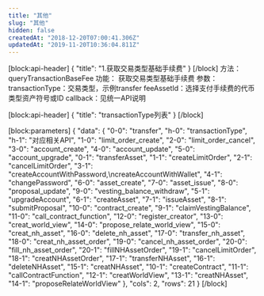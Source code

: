 ```yaml
---
title: "其他"
slug: "其他"
hidden: false
createdAt: "2018-12-20T07:00:41.306Z"
updatedAt: "2019-11-20T10:36:04.811Z"
---
```

[block:api-header]
{
  "title": "1.获取交易类型基础手续费"
}
[/block]
方法：queryTransactionBaseFee
功能：	获取交易类型基础手续费 
参数：
transactionType：交易类型，示例transfer
feeAssetId：选择支付手续费的代币类型资产符号或ID
callback：见统一API说明


[block:api-header]
{
  "title": "transactionType列表"
}
[/block]

[block:parameters]
{
  "data": {
    "0-0": "transfer",
    "h-0": "transactionType",
    "h-1": "对应相关API",
    "1-0": "limit_order_create",
    "2-0": "limit_order_cancel",
    "3-0": "account_create",
    "4-0": "account_update",
    "5-0": "account_upgrade",
    "0-1": "transferAsset",
    "1-1": "createLimitOrder",
    "2-1": "cancelLimitOrder",
    "3-1": "createAccountWithPassword,\ncreateAccountWithWallet",
    "4-1": "changePassword",
    "6-0": "asset_create",
    "7-0": "asset_issue",
    "8-0": "proposal_update",
    "9-0": "vesting_balance_withdraw",
    "5-1": "upgradeAccount",
    "6-1": "createAsset",
    "7-1": "issueAsset",
    "8-1": "submitProposal",
    "10-0": "contract_create",
    "9-1": "claimVestingBalance",
    "11-0": "call_contract_function",
    "12-0": "register_creator",
    "13-0": "creat_world_view",
    "14-0": "propose_relate_world_view",
    "15-0": "creat_nh_asset",
    "16-0": "delete_nh_asset",
    "17-0": "transfer_nh_asset",
    "18-0": "creat_nh_asset_order",
    "19-0": "cancel_nh_asset_order",
    "20-0": "fill_nh_asset_order",
    "20-1": "fillNHAssetOrder",
    "19-1": "cancelLimitOrder",
    "18-1": "creatNHAssetOrder",
    "17-1": "transferNHAsset",
    "16-1": "deleteNHAsset",
    "15-1": "creatNHAsset",
    "10-1": "createContract",
    "11-1": "callContractFunction",
    "12-1": "creatWorldView",
    "13-1": "creatNHAsset",
    "14-1": "proposeRelateWorldView"
  },
  "cols": 2,
  "rows": 21
}
[/block]